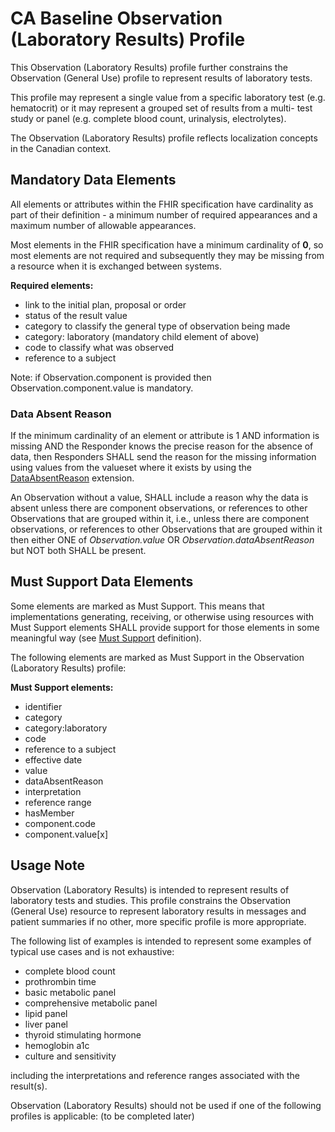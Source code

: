 # CA Baseline Observation (Laboratory Results) Profile
This Observation (Laboratory Results) profile further constrains the Observation (General Use) profile to represent results of laboratory tests.

This profile may represent a single value from a specific laboratory test (e.g. hematocrit) or it may represent a grouped set of results from a multi- test study or panel (e.g. complete blood count, urinalysis, electrolytes).

The Observation (Laboratory Results) profile reflects localization concepts in the Canadian context. 

## Mandatory Data Elements
All elements or attributes within the FHIR specification have cardinality as part of their definition - a minimum number of required appearances and a maximum number of allowable appearances.

Most elements in the FHIR specification have a minimum cardinality of **0**, so most elements are not required and subsequently they may be missing from a resource when it is exchanged between systems.

**Required elements:**
* link to the initial plan, proposal or order
*	status of the result value
*	category to classify the general type of observation being made
*	category: laboratory (mandatory child element of above)
*	code to classify what was observed
*	reference to a subject

Note: if Observation.component is provided then Observation.component.value is mandatory.

### Data Absent Reason
If the minimum cardinality of an element or attribute is 1 AND information is missing AND the Responder knows the precise reason for the absence of data, then Responders SHALL send the reason for the missing information using values from the valueset where it exists by using the [DataAbsentReason](http://hl7.org/fhir/StructureDefinition/data-absent-reason) extension.

An Observation without a value, SHALL include a reason why the data is absent unless there are component observations, or references to other Observations that are grouped within it, i.e., unless there are component observations, or references to other Observations that are grouped within it then either ONE of _Observation.value_ OR _Observation.dataAbsentReason_ but NOT both SHALL be present.

## Must Support Data Elements
Some elements are marked as Must Support. This means that implementations generating, receiving, or otherwise using resources with Must Support elements SHALL provide support for those elements in some meaningful way (see [Must Support](https://build.fhir.org/ig/scratch-fhir-profiles/ca-baseline/general-guidance.html#must-support) definition).

The following elements are marked as Must Support in the Observation (Laboratory Results) profile:

**Must Support elements:**
*	identifier
*	category
*	category:laboratory
*	code
*	reference to a subject
*	effective date
*	value
*	dataAbsentReason
*	interpretation
*	reference range
*	hasMember
*	component.code
*	component.value[x]

## Usage Note
Observation (Laboratory Results) is intended to represent results of laboratory tests and studies. This profile constrains the Observation (General Use) resource to represent laboratory results in messages and patient summaries if no other, more specific profile is more appropriate.

The following list of examples is intended to represent some examples of typical use cases and is not exhaustive:
*	complete blood count
*	prothrombin time
*	basic metabolic panel
*	comprehensive metabolic panel
*	lipid panel
*	liver panel
*	thyroid stimulating hormone
*	hemoglobin a1c
*	culture and sensitivity

including the interpretations and reference ranges associated with the result(s).

Observation (Laboratory Results) should not be used if one of the following profiles is applicable: (to be completed later)
